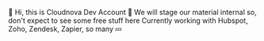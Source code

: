 👋 Hi, this is Cloudnova Dev Account
👀 We will stage our material internal so, don't expect to see some free stuff here
Currently working with Hubspot, Zoho, Zendesk, Zapier, so many 💤

<!---
Cloudnova-dev/Cloudnova-dev is a ✨ special ✨ repository because its `README.md` (this file) appears on your GitHub profile.
You can click the Preview link to take a look at your changes.
--->
